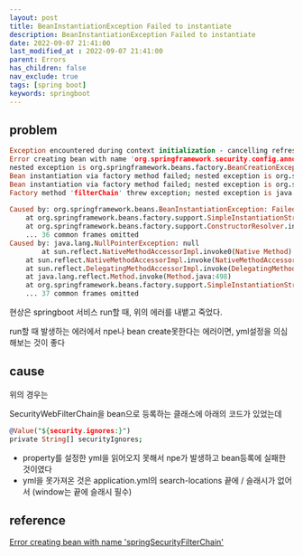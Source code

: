 ```yaml
---
layout: post
title: BeanInstantiationException Failed to instantiate
description: BeanInstantiationException Failed to instantiate
date: 2022-09-07 21:41:00
last_modified_at : 2022-09-07 21:41:00
parent: Errors
has_children: false
nav_exclude: true
tags: [spring boot]
keywords: springboot
---
```


## problem

```prolog
Exception encountered during context initialization - cancelling refresh attempt: org.springframework.beans.factory.UnsatisfiedDependencyException: 
Error creating bean with name 'org.springframework.security.config.annotation.web.reactive.WebFluxSecurityConfiguration': Unsatisfied dependency expressed through method 'setSecurityWebFilterChains' parameter 0; 
nested exception is org.springframework.beans.factory.BeanCreationException: Error creating bean with name 'filterChain' defined in class path resource [WebFluxSecurityConfig.class]: 
Bean instantiation via factory method failed; nested exception is org.springframework.beans.BeanInstantiationException: Failed to instantiate [org.springframework.security.web.server.SecurityWebFilterChain]:
Bean instantiation via factory method failed; nested exception is org.springframework.beans.BeanInstantiationException: Failed to instantiate [org.springframework.security.web.server.SecurityWebFilterChain]: 
Factory method 'filterChain' threw exception; nested exception is java.lang.NullPointerException
	
Caused by: org.springframework.beans.BeanInstantiationException: Failed to instantiate [org.springframework.security.web.server.SecurityWebFilterChain]: Factory method 'filterChain' threw exception; nested exception is java.lang.NullPointerException
	at org.springframework.beans.factory.support.SimpleInstantiationStrategy.instantiate(SimpleInstantiationStrategy.java:185)
	at org.springframework.beans.factory.support.ConstructorResolver.instantiate(ConstructorResolver.java:653)
	... 36 common frames omitted
Caused by: java.lang.NullPointerException: null
		at sun.reflect.NativeMethodAccessorImpl.invoke0(Native Method)
	at sun.reflect.NativeMethodAccessorImpl.invoke(NativeMethodAccessorImpl.java:62)
	at sun.reflect.DelegatingMethodAccessorImpl.invoke(DelegatingMethodAccessorImpl.java:43)
	at java.lang.reflect.Method.invoke(Method.java:498)
	at org.springframework.beans.factory.support.SimpleInstantiationStrategy.instantiate(SimpleInstantiationStrategy.java:154)
	... 37 common frames omitted
```

현상은 springboot 서비스 run할 때, 위의 에러를 내뱉고 죽었다.

run할 때 발생하는 에러에서 npe나 bean create못한다는 에러이면, yml설정을 의심해보는 것이 좋다

## cause

위의 경우는

SecurityWebFilterChain을 bean으로 등록하는 클래스에 아래의 코드가 있었는데

```prolog
@Value("${security.ignores:}")
private String[] securityIgnores;
```

- property를 설정한 yml을 읽어오지 못해서 npe가 발생하고 bean등록에 실패한 것이였다
- yml을 못가져온 것은 application.yml의 search-locations 끝에 / 슬래시가 없어서 (window는 끝에 슬래시 필수)

## reference

[Error creating bean with name 'springSecurityFilterChain'](https://stackoverflow.com/a/28655714)